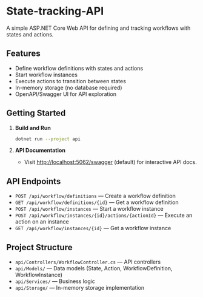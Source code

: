 # State-tracking-API

A simple ASP.NET Core Web API for defining and tracking workflows with states and actions.

## Features

- Define workflow definitions with states and actions
- Start workflow instances
- Execute actions to transition between states
- In-memory storage (no database required)
- OpenAPI/Swagger UI for API exploration

## Getting Started

1. **Build and Run**
   ```sh
   dotnet run --project api
   ```

2. **API Documentation**
   - Visit [http://localhost:5062/swagger](http://localhost:5062/swagger) (default) for interactive API docs.

## API Endpoints

- `POST /api/workflow/definitions` — Create a workflow definition
- `GET /api/workflow/definitions/{id}` — Get a workflow definition
- `POST /api/workflow/instances` — Start a workflow instance
- `POST /api/workflow/instances/{id}/actions/{actionId}` — Execute an action on an instance
- `GET /api/workflow/instances/{id}` — Get a workflow instance

## Project Structure

- `api/Controllers/WorkflowController.cs` — API controllers
- `api/Models/` — Data models (State, Action, WorkflowDefinition, WorkflowInstance)
- `api/Services/` — Business logic
- `api/Storage/` — In-memory storage implementation
